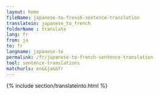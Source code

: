 ```yaml
---
layout: home
fileName: japanese-to-french-sentence-translation
translatein: japanese_to_french
folderName : translate
lang: fr
from: ja
to: fr
langname: japanese-to
permalink: /fr/japanese-to-french-sentence-translation
tool: sentence-translations
matchurls: en&&ja&&fr
---
```

{% include section/translateinto.html %}
